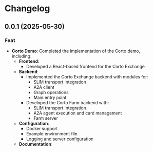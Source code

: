 # Changelog

## 0.0.1 (2025-05-30)
### Feat
- **Corto Demo**: Completed the implementation of the Corto demo, including:
  - **Frontend**:
    - Developed a React-based frontend for the Corto Exchange
  - **Backend**:
    - Implemented the Corto Exchange backend with modules for:
      - SLIM transport integration
      - A2A client
      - Graph operations
      - Main entry point
    - Developed the Corto Farm backend with:
      - SLIM transport integration
      - A2A agent execution and card management
      - Farm server
  - **Configuration**:
    - Docker support
    - Example environment file
    - Logging and server configuration
  - **Documentation**:
